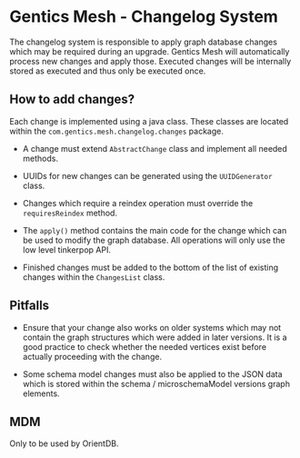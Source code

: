 # Gentics Mesh - Changelog System

The changelog system is responsible to apply graph database changes which may be required during an upgrade. Gentics Mesh will automatically process new changes and apply those. Executed changes will be internally stored as executed and thus only be executed once.

## How to add changes?

Each change is implemented using a java class. These classes are located within the `com.gentics.mesh.changelog.changes` package.

* A change must extend `AbstractChange` class and implement all needed methods.

* UUIDs for new changes can be generated using the `UUIDGenerator` class.

* Changes which require a reindex operation must override the `requiresReindex` method.

* The `apply()` method contains the main code for the change which can be used to modify the graph database. All operations will only use the low level tinkerpop API.

* Finished changes must be added to the bottom of the list of existing changes within the `ChangesList` class.

## Pitfalls

* Ensure that your change also works on older systems which may not contain the graph structures which were added in later versions. It is a good practice to check whether the needed vertices exist before actually proceeding with the change.

* Some schema model changes must also be applied to the JSON data which is stored within the schema / microschemaModel versions graph elements.

## MDM

Only to be used by OrientDB.
